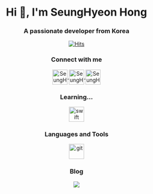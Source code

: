<h1 align="center">Hi 👋, I'm SeungHyeon Hong</h1>
<h3 align="center">A passionate developer from Korea</h3>

<div align=center>
  
  [![Hits](https://hits.seeyoufarm.com/api/count/incr/badge.svg?url=https%3A%2F%2Fgithub.com%2FWhiteHyun&count_bg=%2379C83D&title_bg=%23555555&icon=opsgenie.svg&icon_color=%23FFFFFF&title=visitor&edge_flat=true)](https://hits.seeyoufarm.com)
  <!-- <img src="https://komarev.com/ghpvc/?username=whitehyun&label=Profile%20views&color=0e75b6&style=flat" alt="whitehyun" /> -->

</div>

<h3 align="center">Connect with me</h3>
<p align="center">
  <a href="https://instagram.com/whi7ehyun" target="_blank">
    <img align="center" src="https://www.vectorlogo.zone/logos/instagram/instagram-icon.svg" alt="SeungHyeon's Instagram" height="40" width="40" />
  </a>
  <a href="https://www.linkedin.com/in/seunghyeon-hong-a09068204/" target="_blank">
    <img align="center" src="https://www.vectorlogo.zone/logos/linkedin/linkedin-ar21.svg" alt="SeungHyeon's LinkedIn" height="40"/>
  </a>
  <a href="mailto:whi7ehyun@gmail.com" target="_blank">
    <img align="center" src="https://www.vectorlogo.zone/logos/gmail/gmail-icon.svg" alt="SeungHyeon's Gmail" height="40"/>
  </a>
</p>

<h3 align="center">Learning...</h3>
<p align="center">
  <img src="https://www.vectorlogo.zone/logos/swift/swift-icon.svg" alt="swift" width="40" height="40"/>
</p>

<h3 align="center">Languages and Tools</h3>
<p align="center">
  <a href="https://git-scm.com/" target="_blank">
    <img src="https://www.vectorlogo.zone/logos/git-scm/git-scm-icon.svg" alt="git" width="40" height="40"/>
  </a>
</p>

<!-- Notion 이미지 150px, 50px -->
<!-- ![icons8-notion-150](https://user-images.githubusercontent.com/57972338/124260229-6a37f300-db6a-11eb-91b7-9c3f85b3886a.png)
![icons8-notion-50](https://user-images.githubusercontent.com/57972338/124260362-8fc4fc80-db6a-11eb-8d92-1bbf263d8dbc.png) -->

<h3 align="center">Blog</h3>
<p align="center">
  <a href="https://www.notion.so/whitehyun/Something-more-than-life-22540d8c579f41bb9a4ac232073b8581" target="_blank">
    <img src="https://user-images.githubusercontent.com/57972338/124260362-8fc4fc80-db6a-11eb-8d92-1bbf263d8dbc.png">
  </a>
</p>
